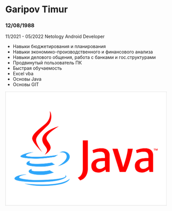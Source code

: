 # Garipov Timur

### 12/08/1988
11/2021 - 05/2022 Netology Android Developer

* Навыки бюджетирования и планирования
* Навыки экономико-производственного и финансового анализа
* Навыки делового общения, работа с банками и гос.структурами
* Продвинутый пользователь ПК
* Быстрая обучаемость
* Excel vba
* Основы Java
* Основы GIT

![java.jpg](img/java.jpg)
